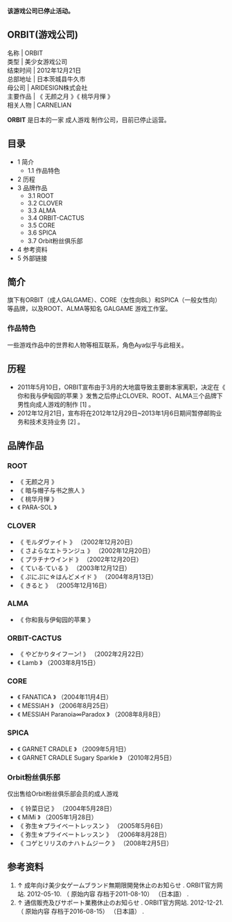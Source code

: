 **该游戏公司已停止活动。**

ORBIT(游戏公司)  
---  
名称  |  ORBIT   
类型  |  美少女游戏公司   
结束时间  |  2012年12月21日   
总部地址  |  日本茨城县牛久市   
母公司  |  ARIDESIGN株式会社   
主要作品  |  《  无颜之月  》《  桃华月惮  》   
相关人物  |  CARNELIAN   
  
**ORBIT** 是日本的一家  成人游戏  制作公司，目前已停止运营。

##  目录

  * 1  简介 
    * 1.1  作品特色 
  * 2  历程 
  * 3  品牌作品 
    * 3.1  ROOT 
    * 3.2  CLOVER 
    * 3.3  ALMA 
    * 3.4  ORBIT-CACTUS 
    * 3.5  CORE 
    * 3.6  SPICA 
    * 3.7  Orbit粉丝俱乐部 
  * 4  参考资料 
  * 5  外部链接 

##  简介

旗下有ORBIT（成人GALGAME）、CORE（女性向BL）和SPICA（一般女性向）等品牌，以及ROOT、ALMA等知名  GALGAME
游戏工作室。

###  作品特色

一些游戏作品中的世界和人物等相互联系，角色Aya似乎与此相关。

##  历程

  * 2011年5月10日，ORBIT宣布由于3月的大地震导致主要剧本家离职，决定在《  你和我与伊甸园的苹果  》发售之后停止CLOVER、ROOT、ALMA三个品牌下男性向成人游戏的制作  [1]  。 
  * 2012年12月21日，宣布将在2012年12月29日~2013年1月6日期间暂停邮购业务和技术支持业务  [2]  。 

##  品牌作品

###  ROOT

  * 《  无颜之月  》 
  * 《  暗与帽子与书之旅人  》 
  * 《  桃华月惮  》 
  * 《  PARA-SOL  》 

###  CLOVER

  * 《  モルダヴァイト  》 （2002年12月20日） 
  * 《  さよらなエトランジュ  》 （2002年12月20日） 
  * 《  プラチナウインド  》 （2002年12月20日） 
  * 《  ている·ている  》 （2003年12月12日） 
  * 《  ぷにぷに☆はんどメイド  》 （2004年8月13日） 
  * 《  きると  》 （2005年12月16日） 

###  ALMA

  * 《  你和我与伊甸园的苹果  》 

###  ORBIT-CACTUS

  * 《  やどかりタイフーン!  》 （2002年2月22日） 
  * 《  Lamb  》 （2003年8月15日） 

###  CORE

  * 《  FANATICA  》 （2004年11月4日） 
  * 《  MESSIAH  》 （2006年8月25日） 
  * 《  MESSIAH Paranoia∞Paradox  》 （2008年8月8日） 

###  SPICA

  * 《  GARNET CRADLE  》 （2009年5月1日） 
  * 《  GARNET CRADLE Sugary Sparkle  》 （2010年2月5日） 

###  Orbit粉丝俱乐部

仅出售给Orbit粉丝俱乐部会员的成人游戏

  * 《  铃菜日记  》 （2004年5月28日） 
  * 《  MiMi  》 （2005年1月28日） 
  * 《  弥生☆プライベートレッスン  》 （2005年5月6日） 
  * 《  弥生☆プライベートレッスン  》 （2006年8月28日） 
  * 《  コゲとリリスのナハトムジーク  》 （2008年2月5日） 

##  参考资料

  1. ↑  成年向け美少女ゲームブランド無期限開発休止のお知らせ  . ORBIT官方网站. 2012-05-10. （  原始内容  存档于2011-08-10）  （日本語）  . 
  2. ↑  通信販売及びサポート業務休止のお知らせ  . ORBIT官方网站. 2012-12-21. （  原始内容  存档于2016-08-15）  （日本語）  . 